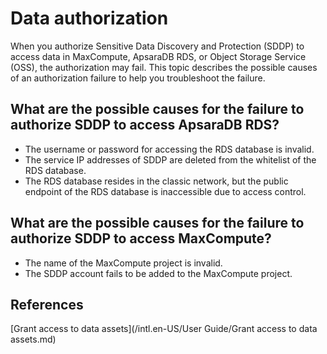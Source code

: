 # Data authorization

When you authorize Sensitive Data Discovery and Protection \(SDDP\) to access data in MaxCompute, ApsaraDB RDS, or Object Storage Service \(OSS\), the authorization may fail. This topic describes the possible causes of an authorization failure to help you troubleshoot the failure.

## What are the possible causes for the failure to authorize SDDP to access ApsaraDB RDS?

-   The username or password for accessing the RDS database is invalid.
-   The service IP addresses of SDDP are deleted from the whitelist of the RDS database.
-   The RDS database resides in the classic network, but the public endpoint of the RDS database is inaccessible due to access control.

## What are the possible causes for the failure to authorize SDDP to access MaxCompute?

-   The name of the MaxCompute project is invalid.
-   The SDDP account fails to be added to the MaxCompute project.

## References

[Grant access to data assets](/intl.en-US/User Guide/Grant access to data assets.md)

